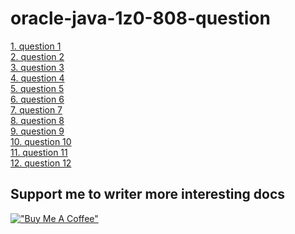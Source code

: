 # oracle-java-1z0-808-question
[1. question 1](https://viblo.asia/p/1z0-808-cau-hoi-1-5OXLA5vYLGr)<br>
[2. question 2](https://viblo.asia/p/1z0-808-cau-hoi-2-BQyJKRqW4Me)<br>
[3. question 3](https://viblo.asia/p/1z0-808-cau-hoi-3-AZoJjKdOLY7)<br>
[4. question 4](https://viblo.asia/p/1z0-808-cau-hoi-4-3kY4gEjkLAe)<br>
[5. question 5](https://viblo.asia/p/1z0-808-cau-hoi-5-WR5JRv6zJGv)<br>
[6. question 6](https://viblo.asia/p/java-se-8-oracle-certified-associate-1z0-808-cau-hoi-6-y37LdDjyLov)<br>
[7. question 7](https://viblo.asia/p/java-se-8-oracle-certified-associate-1z0-808-cau-hoi-7-E1XVOa6NJMz)<br>
[8. question 8](https://viblo.asia/p/java-se-8-oracle-certified-associate-1z0-808-cau-hoi-8-EvbLbwK1Vnk)<br>
[9. question 9](https://viblo.asia/p/java-se-8-oracle-certified-associate-1z0-808-cau-hoi-9-5pPLkdg8VRZ)<br>
[10. question 10](https://viblo.asia/p/java-se-8-oracle-certified-associate-1z0-808-cau-hoi-10-MkNLr1daJgA)<br>
[11. question 11](https://viblo.asia/p/java-se-8-oracle-certified-associate-1z0-808-11-5OXLAPQMJGr)<br>
[12. question 12](https://viblo.asia/p/java-se-8-oracle-certified-associate-1z0-808-12-obA46yxlVKv)<br>

## Support me to writer more interesting docs
[!["Buy Me A Coffee"](https://www.buymeacoffee.com/assets/img/custom_images/orange_img.png)](https://www.buymeacoffee.com/ledangtuanbk)